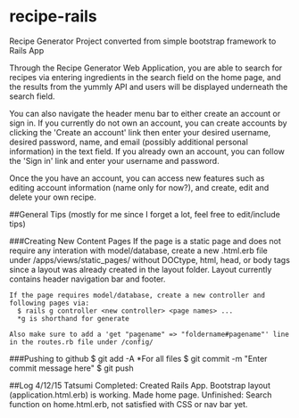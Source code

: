 # recipe-rails
Recipe Generator Project converted from simple bootstrap framework to Rails App

Through the Recipe Generator Web Application, you are able to search for recipes via entering ingredients in the search field on the home page, and the results from the yummly API and users will be displayed underneath the search field. 

You can also navigate the header menu bar to either create an account or sign in. If you currently do not own an account, you can create accounts by clicking the 'Create an account' link then enter your desired username, desired password, name, and email (possibly additional personal information) in the text field. If you already own an account, you can follow the 'Sign in' link and enter your username and password.

Once the you have an account, you can access new features such as editing account information (name only for now?), and create, edit and delete your own recipe.



##General Tips 
   (mostly for me since I forget a lot, feel free to edit/include tips)
   
###Creating New Content Pages
    If the page is a static page and does not require any interation with model/database, create a new .html.erb file under 
    /apps/views/static_pages/ without DOCtype, html, head, or body tags since a layout was already created in the layout 
    folder.
    Layout currently contains header navigation bar and footer.
  
    If the page requires model/database, create a new controller and following pages via:
      $ rails g controller <new controller> <page names> ...
      *g is shorthand for generate
      
    Also make sure to add a 'get "pagename" => "foldername#pagename"' line in the routes.rb file under /config/
  
###Pushing to github
    $ git add -A
    *For all files
    $ git commit -m "Enter commit message here"
    $ git push

##Log 4/12/15
  Tatsumi
    Completed: Created Rails App. Bootstrap layout (application.html.erb) is working. Made home page.
    Unfinished:  Search function on home.html.erb, not satisfied with CSS or nav bar yet.
